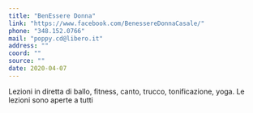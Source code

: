 ```yaml
---
title: "BenEssere Donna"
link: "https://www.facebook.com/BenessereDonnaCasale/"
phone: "348.152.0766"
mail: "poppy.cd@libero.it"
address: ""
coord: ""
source: ""
date: 2020-04-07
---
```


Lezioni in diretta di ballo, fitness, canto, trucco, tonificazione, yoga. Le lezioni sono aperte a tutti
